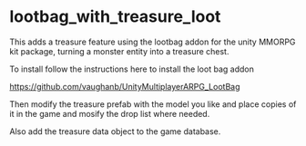 # lootbag_with_treasure_loot
This adds a treasure feature using the lootbag addon for the unity MMORPG kit package, turning a monster entity into a treasure chest.

To install follow the instructions here to install the loot bag addon

https://github.com/vaughanb/UnityMultiplayerARPG_LootBag

Then modify the treasure prefab with the model you like and place copies of it in the game and mosify the drop list where needed.

Also add the treasure data object to the game database.
